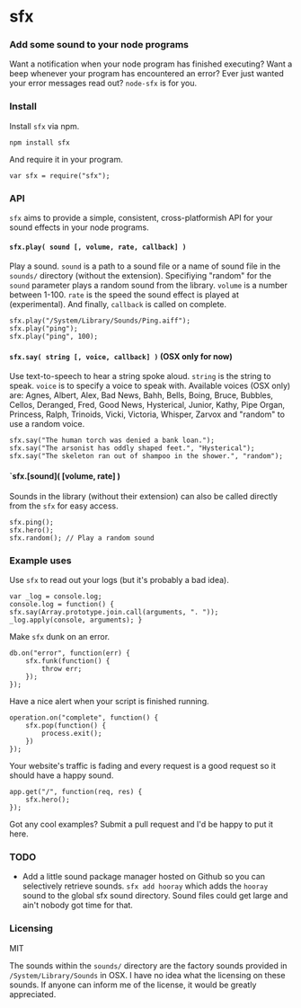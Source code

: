# sfx
### Add some sound to your node programs
Want a notification when your node program has finished executing? Want a beep whenever your program has encountered an error? Ever just wanted your error messages read out? `node-sfx` is for you.

### Install
Install `sfx` via npm.

	npm install sfx

And require it in your program.

	var sfx = require("sfx");

### API
`sfx` aims to provide a simple, consistent, cross-platformish API for your sound effects in your node programs.

#### `sfx.play( sound [, volume, rate, callback] )`
Play a sound. `sound` is a path to a sound file or a name of sound file in the `sounds/` directory (without the extension). Specifiying "random" for the `sound` parameter plays a random sound from the library. `volume` is a number between 1-100. `rate` is the speed the sound effect is played at (experimental). And finally, `callback` is called on complete.

	sfx.play("/System/Library/Sounds/Ping.aiff");
	sfx.play("ping");
	sfx.play("ping", 100);

#### `sfx.say( string [, voice, callback] )` (OSX only for now)
Use text-to-speech to hear a string spoke aloud. `string` is the string to speak. `voice` is to specify a voice to speak with. Available voices (OSX only) are: Agnes, Albert, Alex, Bad News, Bahh, Bells, Boing, Bruce, Bubbles, Cellos, Deranged, Fred, Good News, Hysterical, Junior, Kathy, Pipe Organ, Princess, Ralph, Trinoids, Vicki, Victoria, Whisper, Zarvox and "random" to use a random voice.

	sfx.say("The human torch was denied a bank loan.");
	sfx.say("The arsonist has oddly shaped feet.", "Hysterical");
	sfx.say("The skeleton ran out of shampoo in the shower.", "random");

#### `sfx.[sound]( [volume, rate] )
Sounds in the library (without their extension) can also be called directly from the `sfx` for easy access.

	sfx.ping();
	sfx.hero();
	sfx.random(); // Play a random sound

### Example uses
Use `sfx` to read out your logs (but it's probably a bad idea).

	var _log = console.log; 
	console.log = function() { sfx.say(Array.prototype.join.call(arguments, ". ")); _log.apply(console, arguments); }

Make `sfx` dunk on an error.

	db.on("error", function(err) {
		sfx.funk(function() {
			throw err;	
		});
	});

Have a nice alert when your script is finished running.

	operation.on("complete", function() {
		sfx.pop(function() {
			process.exit();	
		})
	});

Your website's traffic is fading and every request is a good request so it should have a happy sound.

	app.get("/", function(req, res) {
		sfx.hero();
	});

Got any cool examples? Submit a pull request and I'd be happy to put it here.

### TODO
* Add a little sound package manager hosted on Github so you can selectively retrieve sounds. `sfx add hooray` which adds the `hooray` sound to the global sfx sound directory. Sound files could get large and ain't nobody got time for that.

### Licensing
MIT

The sounds within the `sounds/` directory are the factory sounds provided in `/System/Library/Sounds` in OSX. I have no idea what the licensing on these sounds. If anyone can inform me of the license, it would be greatly appreciated.